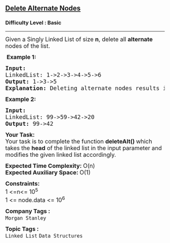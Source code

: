 <h2><a href="https://www.geeksforgeeks.org/problems/delete-alternate-nodes/1?page=1&category=Arrays,Strings,Linked%20List&difficulty=Basic,Easy&status=unsolved&sortBy=submissions">Delete Alternate Nodes</a></h2><h3>Difficulty Level : Basic</h3><hr><div class="problems_problem_content__Xm_eO"><p><span style="font-size: 18px;">Given a Singly Linked List of size <strong>n</strong>,&nbsp;delete all <strong>alternate</strong> nodes of the list.</span></p>
<p><span style="font-size: 18px;"><strong>&nbsp;Example 1:</strong></span></p>
<pre><span style="font-size: 18px;"><strong>Input:
</strong>LinkedList: 1-&gt;2-&gt;3-&gt;4-&gt;5-&gt;6
<strong>Output: </strong>1-&gt;3-&gt;5<strong>
Explanation: </strong>Deleting alternate nodes results in the linked list with elements 1-&gt;3-&gt;5.</span>
</pre>
<p><span style="font-size: 18px;"><strong>Example 2:</strong></span></p>
<pre><span style="font-size: 18px;"><strong>Input:
</strong>LinkedList: 99-&gt;59-&gt;42-&gt;20
<strong>Output: </strong>99-&gt;42
</span></pre>
<p><span style="font-size: 18px;"><strong>Your Task:<br></strong></span><span style="font-size: 18px;">Your task is to complete the function&nbsp;<strong>deleteAlt()&nbsp;</strong>which takes the <strong>head</strong> of the linked list in the input parameter and modifies the given linked list accordingly.</span></p>
<p><span style="font-size: 18px;"><strong>Expected Time Complexity: </strong>O(n)<br><strong>Expected Auxiliary Space:&nbsp;</strong>O(1)</span></p>
<p><span style="font-size: 18px;"><strong>Constraints:</strong><br>1 &lt;=n&lt;= 10<sup>5</sup><br>1 &lt;= node.data &lt;= 10<sup>6</sup></span></p></div><p><span style=font-size:18px><strong>Company Tags : </strong><br><code>Morgan Stanley</code>&nbsp;<br><p><span style=font-size:18px><strong>Topic Tags : </strong><br><code>Linked List</code>&nbsp;<code>Data Structures</code>&nbsp;